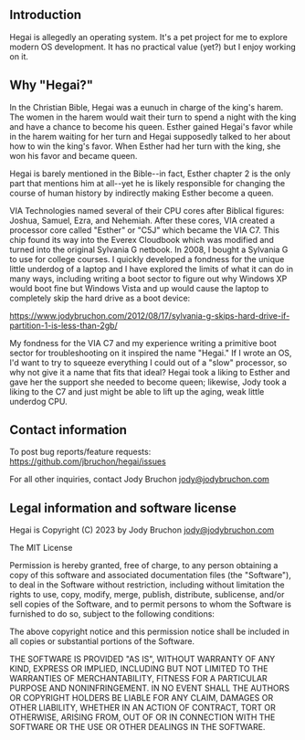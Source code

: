 Introduction
-------------------------------------------------------------------------------
Hegai is allegedly an operating system. It's a pet project for me to explore
modern OS development. It has no practical value (yet?) but I enjoy working on
it.


Why "Hegai?"
-------------------------------------------------------------------------------
In the Christian Bible, Hegai was a eunuch in charge of the king's harem. The
women in the harem would wait their turn to spend a night with the king and
have a chance to become his queen. Esther gained Hegai's favor while in the
harem waiting for her turn and Hegai supposedly talked to her about how to win
the king's favor. When Esther had her turn with the king, she won his favor and
became queen.

Hegai is barely mentioned in the Bible--in fact, Esther chapter 2 is the only
part that mentions him at all--yet he is likely responsible for changing the
course of human history by indirectly making Esther become a queen.

VIA Technologies named several of their CPU cores after Biblical figures:
Joshua, Samuel, Ezra, and Nehemiah. After these cores, VIA created a processor
core called "Esther" or "C5J" which became the VIA C7. This chip found its way
into the Everex Cloudbook which was modified and turned into the original
Sylvania G netbook. In 2008, I bought a Sylvania G to use for college courses.
I quickly developed a fondness for the unique little underdog of a laptop and I
have explored the limits of what it can do in many ways, including writing a
boot sector to figure out why Windows XP would boot fine but Windows Vista and
up would cause the laptop to completely skip the hard drive as a boot device:

https://www.jodybruchon.com/2012/08/17/sylvania-g-skips-hard-drive-if-partition-1-is-less-than-2gb/

My fondness for the VIA C7 and my experience writing a primitive boot sector
for troubleshooting on it inspired the name "Hegai." If I wrote an OS, I'd want
to try to squeeze everything I could out of a "slow" processor, so why not give
it a name that fits that ideal? Hegai took a liking to Esther and gave her the
support she needed to become queen; likewise, Jody took a liking to the C7 and
just might be able to lift up the aging, weak little underdog CPU.


Contact information
-------------------------------------------------------------------------------
To post bug reports/feature requests: https://github.com/jbruchon/hegai/issues

For all other inquiries, contact Jody Bruchon <jody@jodybruchon.com>


Legal information and software license
-------------------------------------------------------------------------------
Hegai is Copyright (C) 2023 by Jody Bruchon <jody@jodybruchon.com>

The MIT License

Permission is hereby granted, free of charge, to any person obtaining a copy of
this software and associated documentation files (the "Software"), to deal in
the Software without restriction, including without limitation the rights to
use, copy, modify, merge, publish, distribute, sublicense, and/or sell copies
of the Software, and to permit persons to whom the Software is furnished to do
so, subject to the following conditions:

The above copyright notice and this permission notice shall be included in all
copies or substantial portions of the Software.

THE SOFTWARE IS PROVIDED "AS IS", WITHOUT WARRANTY OF ANY KIND, EXPRESS OR
IMPLIED, INCLUDING BUT NOT LIMITED TO THE WARRANTIES OF MERCHANTABILITY,
FITNESS FOR A PARTICULAR PURPOSE AND NONINFRINGEMENT.  IN NO EVENT SHALL THE
AUTHORS OR COPYRIGHT HOLDERS BE LIABLE FOR ANY CLAIM, DAMAGES OR OTHER
LIABILITY, WHETHER IN AN ACTION OF CONTRACT, TORT OR OTHERWISE, ARISING FROM,
OUT OF OR IN CONNECTION WITH THE SOFTWARE OR THE USE OR OTHER DEALINGS IN THE
SOFTWARE.
